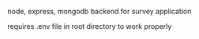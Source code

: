 node, express, mongodb backend for survey application

requires .env file in root directory to work properly
